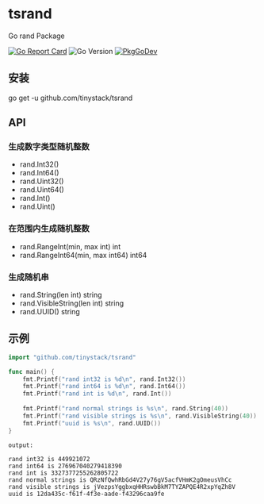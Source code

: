 # tsrand
Go rand Package

[![Go Report Card](https://goreportcard.com/badge/github.com/tinystack/tsrand)](https://goreportcard.com/report/github.com/tinystack/tsrand)
![Go Version](https://img.shields.io/badge/go%20version-%3E=1.18-61CFDD.svg?style=flat-square)
[![PkgGoDev](https://pkg.go.dev/badge/mod/github.com/tinystack/tsrand)](https://pkg.go.dev/mod/github.com/tinystack/tsrand)

## 安装

go get -u github.com/tinystack/tsrand

## API
### 生成数字类型随机整数
- rand.Int32()
- rand.Int64()
- rand.Uint32()
- rand.Uint64()
- rand.Int()
- rand.Uint()

### 在范围内生成随机整数
- rand.RangeInt(min, max int) int
- rand.RangeInt64(min, max int64) int64

### 生成随机串
- rand.String(len int) string
- rand.VisibleString(len int) string
- rand.UUID() string

## 示例
```go
import "github.com/tinystack/tsrand"

func main() {
	fmt.Printf("rand int32 is %d\n", rand.Int32())
    fmt.Printf("rand int64 is %d\n", rand.Int64())
    fmt.Printf("rand int is %d\n", rand.Int())
    
    fmt.Printf("rand normal strings is %s\n", rand.String(40))
    fmt.Printf("rand visible strings is %s\n", rand.VisibleString(40))
    fmt.Printf("uuid is %s\n", rand.UUID())
}
```

```shell
output:

rand int32 is 449921072
rand int64 is 276967040279418390
rand int is 3327377255262805722
rand normal strings is QRzNfQwhRbGd4V27y76gV5acfVHmK2gOmeusVhCc
rand visible strings is jVezpsYggbxqHHRswbBkM7TYZAPQE4R2xpYqZh8V
uuid is 12da435c-f61f-4f3e-aade-f43296caa9fe

```
